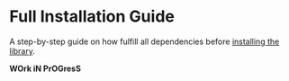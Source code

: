 # Full Installation Guide 
A step-by-step guide on how fulfill all dependencies before [installing the library](https://github.com/Anand270294/Fast/tree/v1.1_Ex#quick-installation).








**WOrk iN PrOGresS**